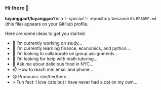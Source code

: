 ### Hi there 👋


**luyanggao1/luyanggao1** is a ✨ _special_ ✨ repository because its `README.md` (this file) appears on your GitHub profile.

Here are some ideas to get you started:

- 🔭 I’m currently working on study...
- 🌱 I’m currently learning finance, economics, and python...
- 👯 I’m looking to collaborate on group assignments...
- 🤔 I’m looking for help with math tutoring...
- 💬 Ask me about delicious food in NYC...
- 📫 How to reach me: email and phone...
- 😄 Pronouns: she/her/hers...
- ⚡ Fun fact: I love cats but I have never had a cat on my own...

